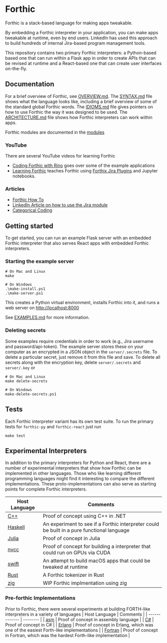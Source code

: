 # Forthic

Forthic is a stack-based language for making apps tweakable.

By embedding a Forthic interpreter in your application, you can make apps tweakable at runtime, even by end users.
LinkedIn has used this approach to build hundreds of internal Jira-based program management tools.

This repository contains two primary Forthic interpreters: a Python-based based one that can run within a Flask app in order to create
APIs that can be revised at runtime and a React-based one that can create user interfaces on-the-fly.

## Documentation

For a brief overview of Forthic, see [OVERVIEW.md](docs/OVERVIEW.md).
The [SYNTAX.md](docs/SYNTAX.md) file shows what the language looks like, including a brief overview of some of the standard global Forthic words.
The [IDIOMS.md](docs/IDIOMS.md) file gives pointers on how to use Forthic the way it was designed to be used.
The [ARCHITECTURE.md](docs/ARCHITECTURE.md) file shows how Forthic interpreters can work within apps.

Forthic modules are documented in the [modules](./forthic-py/docs/)

### YouTube

There are several YouTube videos for learning Forthic

-   [Coding Forthic with Rino](https://www.youtube.com/@codingforthic) goes over some of the example applications
-   [Learning Forthic](https://www.youtube.com/playlist?list=PLSnCkfp4FIBQJEM9SNeGLjt_VrPrHMzQF) teaches Forthic using [Forthix Jira Plugins](https://marketplace.atlassian.com/vendors/1225195/forthix-llc) and Jupyter notebooks.

### Articles

-   [Forthic How To](https://forthix.com/category/how-to/)
-   [LinkedIn Article on how to use the Jira module](https://www.linkedin.com/pulse/hello-forthic-abdul-sheik)
-   [Categorical Coding](https://forthix.com/category/categorical-coding/)

## Getting started

To get started, you can run an example Flask server with an embedded Forthic interpreter that
also serves React apps with embedded Forthic interpreters.

### Starting the example server

```
# On Mac and Linux
make

# On Windows
.\make-install.ps1
.\make-server.ps1
```

This creates a Python virtual environment, installs Forthic into it, and runs a
web server on [http://localhost:8000](http://localhost:8000)

See [EXAMPLES.md](docs/EXAMPLES.md) for more information.

### Deleting secrets

Some examples require credentials in order to work (e.g., Jira username and password/api-token).
The example server stores these on your computer as an encrypted in a JSON object in the `server/.secrets` file. To delete a particular secret, just remove it from this file and save. To delete all secrets along with the encryption key, delete `server/.secrets` and `server/.key` or

```
# On Mac and Linux
make delete-secrets

# On Windows
make-delete-secrets.ps1
```

## Tests

Each Forthic interpreter variant has its own test suite. To run the primary tests for `forthic-py` and `forthic-react` just run

```
make test
```

## Experimental Interpreters

In addition to the primary interpreters for Python and React, there are a number of experimental interpreters that
show how Forthic can be implemented in other languages.
Those who like learning different programming languages might find it interesting to compare the different implementations.
These proto-implementations can also serve as starting points for complete Forthic interpreters.

| Host Language                         | Comments                                                                                   |
| ------------------------------------- | ------------------------------------------------------------------------------------------ |
| [C++](./experimental/forthic-cpp/)    | Proof of concept using C++ in .NET                                                         |
| [Haskell](./experimental/forthic-hs)  | An experiment to see if a Forthic interpreter could be built in a pure functional language |
| [Julia](./experimental/forthic-jl)    | Proof of concept in Julia                                                                  |
| [nvcc](./experimental/forthic-nvcc)   | Proof of concept for building a interpreter that could run on GPUs via CUDA                |
| [swift](./experimental/forthic-swift) | An attempt to build macOS apps that could be tweaked at runtime                            |
| [Rust](./experimental/forthic-rs)     | A Forthic tokenizer in Rust                                                                |
| [zig](./experimental/forthic-zig)     | WIP Forthic implmentation using zig                                                        |

### Pre-forthic Implementations

Prior to Forthic, there were several experiments at building FORTH-like interpreters in a variety of languages
| Host Language | Comments |
| ------------- | -------- |
| [asm](./experimental/pre-forthic/forrth-asm/) | Proof of concept in assembly language |
| [C#](./experimental/pre-forthic/forrth-cs/) | Proof of concept in C# |
| [Erlang](./experimental/pre-forthic/forrth-erl/) | Proof of concept in Erlang, which was one of the easiest Forth-like implementations |
| [Fortran](./experimental/pre-forthic/forrth-f90/) | Proof of concept in Fortran, which was the hardest Forth-like implementation |
